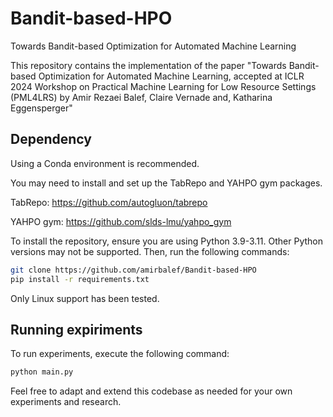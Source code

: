 # Bandit-based-HPO
Towards Bandit-based Optimization for Automated Machine Learning

This repository contains the implementation of the paper "Towards Bandit-based Optimization for Automated Machine Learning, accepted at ICLR 2024 Workshop on Practical Machine Learning for Low Resource Settings (PML4LRS) by Amir Rezaei Balef, Claire Vernade and, Katharina Eggensperger"


## Dependency

Using a Conda environment is recommended.

You may need to install and set up the TabRepo and YAHPO gym packages.

TabRepo: https://github.com/autogluon/tabrepo

YAHPO gym: https://github.com/slds-lmu/yahpo_gym



To install the repository, ensure you are using Python 3.9-3.11. Other Python versions may not be supported. Then, run the following commands:

```bash
git clone https://github.com/amirbalef/Bandit-based-HPO
pip install -r requirements.txt
```

Only Linux support has been tested.

## Running expiriments
To run experiments, execute the following command:

```bash
python main.py 
```

Feel free to adapt and extend this codebase as needed for your own experiments and research.
